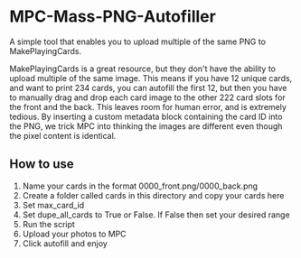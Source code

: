 # MPC-Mass-PNG-Autofiller
A simple tool that enables you to upload multiple of the same PNG to MakePlayingCards.

MakePlayingCards is a great resource, but they don't have the ability to upload multiple of the same image. This means if you have 12 unique cards, and want to print 234 cards, you can autofill the first 12, but then you have to manually drag and drop each card image to the other 222 card slots for the front and the back. This leaves room for human error, and is extremely tedious. By inserting a custom metadata block containing the card ID into the PNG, we trick MPC into thinking the images are different even though the pixel content is identical.

## How to use
1. Name your cards in the format 0000_front.png/0000_back.png
2. Create a folder called cards in this directory and copy your cards here
3. Set max_card_id
4. Set dupe_all_cards to True or False. If False then set your desired range
5. Run the script
6. Upload your photos to MPC
7. Click autofill and enjoy
